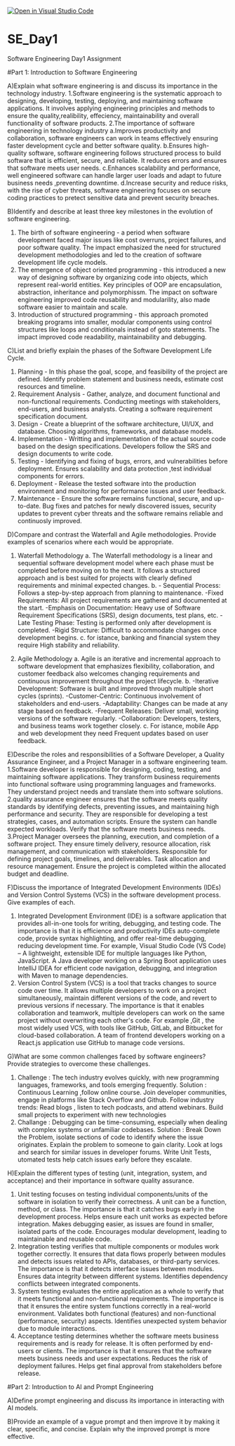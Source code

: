 [![Open in Visual Studio Code](https://classroom.github.com/assets/open-in-vscode-2e0aaae1b6195c2367325f4f02e2d04e9abb55f0b24a779b69b11b9e10269abc.svg)](https://classroom.github.com/online_ide?assignment_repo_id=18368184&assignment_repo_type=AssignmentRepo)
# SE_Day1
Software Engineering Day1 Assignment

#Part 1: Introduction to Software Engineering

A)Explain what software engineering is and discuss its importance in the technology industry.
1.Software engineering is the systematic approach to designing, developing, testing, deploying, and maintaining software applications. It involves applying engineering principles and methods to ensure the quality,realibility, effeciency, maintainability and overall functionality of software products.
2.The importance of software engineering in technology industry
a.Improves productivity and collaboration, software engineers can work in teams effectively ensuring faster development cycle and better software quality.
b.Ensures high-quality software, software engineering follows structured process to build software that is efficient, secure, and reliable. It reduces errors and ensures that software meets user needs.
c.Enhances scalability and performance, well engineered software can handle larger user loads and adapt to future business needs ,preventing downtime.
d.Increase  security and reduce risks, with the rise of cyber threats, software engineering focuses on secure coding practices to pretect sensitive data and prevent security breaches.

B)Identify and describe at least three key milestones in the evolution of software engineering.
1. The birth of software engineering - a period when software development faced major issues like cost overruns, project failures, and poor software quality. The impact emphasized the need for structured development methodologies and led to the creation of software development life cycle  models.
2. The emergence of object oriented programming - this introduced a new way of designing software by organizing code into objects, which represent real-world entities. Key principles of OOP are encapsulation, abstraction, inheritance and polymorphissm. The impact on software engineering improved code reusability and modularility, also made software easier to maintain and scale.
3. Introduction of structured programming - this approach promoted breaking programs into smaller, modular components using control structures like loops and conditionals instead of goto statements. The impact improved code readability, maintainability and debugging.

C)List and briefly explain the phases of the Software Development Life Cycle.
1. Planning - In this phase the goal, scope, and feasibility of the project are defined. Identify problem statement and business needs, estimate cost resources and timeline.
2. Requirement Analysis - Gather, analyze, and document functional and non-functional requirements. Conducting meetings with stakeholders, end-users, and business analysts. Creating a software requirement specification document.
3. Design - Create a blueprint of the software architecture, UI/UX, and database. Choosing algorithms, frameworks, and database models.
4. Implementation - Writting and implementation of the actual source code based on the design specifications. Developers follow the SRS and design documents to write code.
5. Testing - Identifying and fixing of bugs, errors, and vulnerabilities before deployment. Ensures scalability and data protection ,test individual components for errors.
6. Deployment - Release the tested software into the production environment and monitoring for performance issues and user feedback.
7. Maintenance - Ensure the software remains functional, secure, and up-to-date. Bug fixes and patches for newly discovered issues, security updates to prevent cyber threats and the software remains reliable and continuosly improved. 

D)Compare and contrast the Waterfall and Agile methodologies. Provide examples of scenarios where each would be appropriate.
1. Waterfall Methodology
a. The Waterfall methodology is a linear and sequential software development model where each phase must be completed before moving on to the next. It follows a structured approach and is best suited for projects with clearly defined requirements and minimal expected changes.
b. - Sequential Process: Follows a step-by-step approach from planning to maintenance.
 -Fixed Requirements: All project requirements are gathered and documented at the start.
 -Emphasis on Documentation: Heavy use of Software Requirement Specifications (SRS), design documents, test plans, etc.
 -Late Testing Phase: Testing is performed only after development is completed.
 -Rigid Structure: Difficult to accommodate changes once development begins.
c. for istance, banking and financial system they require High stability and reliability.

3. Agile Methodology
a. Agile is an iterative and incremental approach to software development that emphasizes flexibility, collaboration, and customer feedback also welcomes changing requirements and continuous improvement throughout the project lifecycle.
b. -Iterative Development: Software is built and improved through multiple short cycles (sprints).
  -Customer-Centric: Continuous involvement of stakeholders and end-users.
  -Adaptability: Changes can be made at any stage based on feedback.
 -Frequent Releases: Deliver small, working versions of the software regularly.
 -Collaboration: Developers, testers, and business teams work together closely.
c. For istance,  mobile App and web development they need Frequent updates based on user feedback.

E)Describe the roles and responsibilities of a Software Developer, a Quality Assurance Engineer, and a Project Manager in a software engineering team.
1.Software developer is responsible for designing, coding, testing, and maintaining software applications. They transform business requirements into functional software using programming languages and frameworks.
They understand project needs and translate them into software solutions.
2.quality assurance engineer ensures that the software meets quality standards by identifying defects, preventing issues, and maintaining high performance and security.
They are responsible for developing a test strategies, cases, and automation scripts.  Ensure the system can handle expected workloads. Verify that the software meets business needs.
3.Project Manager oversees the planning, execution, and completion of a software project. They ensure timely delivery, resource allocation, risk management, and communication with stakeholders.
Responsible for defining project goals, timelines, and deliverables. Task allocation and resource management. Ensure the project is completed within the allocated budget and deadline.

F)Discuss the importance of Integrated Development Environments (IDEs) and Version Control Systems (VCS) in the software development process. Give examples of each.
1. Integrated Development Environment (IDE) is a software application that provides all-in-one tools for writing, debugging, and testing code.
The importance is that it is efficience and productivity IDEs auto-complete code, provide syntax highlighting, and offer real-time debugging, reducing development time.
For example,  Visual Studio Code (VS Code) – A lightweight, extensible IDE for multiple languages like Python, JavaScript. A Java developer working on a Spring Boot application uses IntelliJ IDEA for efficient code navigation, debugging, and integration with Maven to manage dependencies.
2. Version Control System (VCS) is a tool that tracks changes to source code over time. It allows multiple developers to work on a project simultaneously, maintain different versions of the code, and revert to previous versions if necessary.
The importance is that it enables collaboration and teamwork, multiple developers can work on the same project without overwriting each other's code.
For example ,Git , the most widely used VCS, with tools like GitHub, GitLab, and Bitbucket for cloud-based collaboration. A team of frontend developers working on a React.js application use GitHub to manage code versions.


G)What are some common challenges faced by software engineers? Provide strategies to overcome these challenges.
1. Challenge : The tech industry evolves quickly, with new programming languages, frameworks, and tools emerging frequently. 
   Solution : Continuous Learning ,follow online course. Join developer communities, engage in platforms like Stack Overflow and Github. Follow industry trends: Read blogs , listen to tech podcasts, and attend webinars. Build small projects to experiment with new technologies
2. Challange : Debugging can be time-consuming, especially when dealing with complex systems or unfamiliar codebases.
   Solution : Break Down the Problem, isolate sections of code to identify where the issue originates. Explain the problem to someone to gain clarity. Look at logs and search for similar issues in developer forums.  Write Unit Tests, utomated tests help catch issues early before they escalate.

H)Explain the different types of testing (unit, integration, system, and acceptance) and their importance in software quality assurance.
1. Unit testing focuses on testing individual components/units of the software in isolation to verify their correctness. A unit can be a function, method, or class.
   The importance is that it catches bugs early in the development process. Helps ensure each unit works as expected before integration. Makes debugging easier, as issues are found in smaller, isolated parts of the code. Encourages modular development, leading to maintainable and reusable code.
2. Integration testing verifies that multiple components or modules work together correctly. It ensures that data flows properly between modules and detects issues related to APIs, databases, or third-party services.
   The importance is that it detects interface issues between modules. Ensures data integrity between different systems. Identifies dependency conflicts between integrated components.
3. System testing evaluates the entire application as a whole to verify that it meets functional and non-functional requirements.
   The importance is that it ensures the entire system functions correctly in a real-world environment. Validates both functional (features) and non-functional (performance, security) aspects. Identifies unexpected system behavior due to module interactions.
4. Acceptance testing determines whether the software meets business requirements and is ready for release. It is often performed by end-users or clients.
   The importance is that it ensures that the software meets business needs and user expectations. Reduces the risk of deployment failures. Helps get final approval from stakeholders before release.

#Part 2: Introduction to AI and Prompt Engineering


A)Define prompt engineering and discuss its importance in interacting with AI models.


B)Provide an example of a vague prompt and then improve it by making it clear, specific, and concise. Explain why the improved prompt is more effective.
